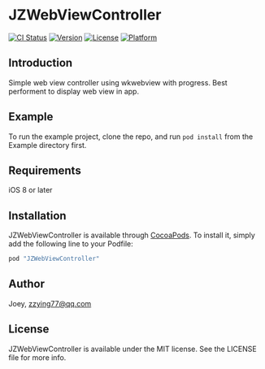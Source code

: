 # JZWebViewController

[![CI Status](http://img.shields.io/travis/Joey/JZWebViewController.svg?style=flat)](https://travis-ci.org/Joey/JZWebViewController)
[![Version](https://img.shields.io/cocoapods/v/JZWebViewController.svg?style=flat)](http://cocoapods.org/pods/JZWebViewController)
[![License](https://img.shields.io/cocoapods/l/JZWebViewController.svg?style=flat)](http://cocoapods.org/pods/JZWebViewController)
[![Platform](https://img.shields.io/cocoapods/p/JZWebViewController.svg?style=flat)](http://cocoapods.org/pods/JZWebViewController)

## Introduction

Simple web view controller using wkwebview with progress. Best performent to display web view in app.

## Example

To run the example project, clone the repo, and run `pod install` from the Example directory first.

## Requirements

iOS 8 or later

## Installation

JZWebViewController is available through [CocoaPods](http://cocoapods.org). To install
it, simply add the following line to your Podfile:

```ruby
pod "JZWebViewController"
```

## Author

Joey, zzying77@qq.com

## License

JZWebViewController is available under the MIT license. See the LICENSE file for more info.
